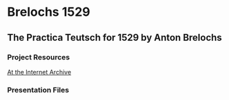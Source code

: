# Brelochs 1529
## The Practica Teutsch for 1529 by Anton Brelochs
### Project Resources
[At the Internet Archive](https://archive.org/details/brelochs-practica-1529)
### Presentation Files
